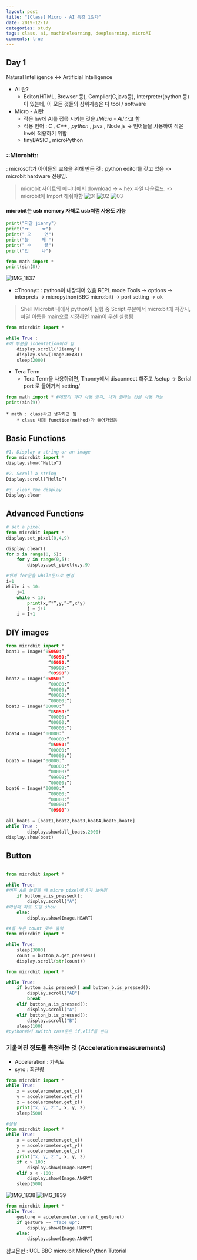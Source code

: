 ```yaml
---
layout: post
title: "[Class] Micro - AI 특강 1일차"
date: 2019-12-17
categories: study
tags: class, ai, machinelearning, deeplearning, microAI
comments: true
---
```



## Day 1
Natural Intelligence <-> Artificial Intelligence
* AI 란?
	* Editor(HTML, Browser 등), Complier(C,java등), Interpreter(python 등)이 있는데, 이 모든 것들의 상위계층은 다 tool / software
* Micro - AI란
	* 작은 hw에 AI를 접목 시키는 것을 /*Micro - AI*/라고 함
	* 적용 언어 : *C , C++ , python* , java , Node.js  -> 언어들을 사용하여 작은 hw에 적용하기 위함
	* tinyBASIC , microPython

### ::Microbit::
: microsoft가 아이들의 교육을 위해 만든 것
: python editor를 갖고 있음 -> microbit hardware 전용임. 
> microbit 사이트의 에디터에서 download -> ~.hex 파일 다운로드. -> microbit에 Import 해줘야함
![01](https://user-images.githubusercontent.com/56791347/70998135-ea7a3d00-2119-11ea-8ee6-d96631feee61.PNG)
![02](https://user-images.githubusercontent.com/56791347/70998136-eb12d380-2119-11ea-88aa-c24537d6ac3d.PNG)
![03](https://user-images.githubusercontent.com/56791347/70998137-eb12d380-2119-11ea-93ec-4c06eedac11f.PNG)
 #### microbit는 usb memory 자체로 usb처럼 사용도 가능

 ```python
print("지안 jianny")
print("ㅠ     ㅠ")
print(" 오     언")
print("늘     제 ")
print(" 수     끝")
print("업     나")

from math import *
print(sin(8))
 ```
 ![IMG_1837](https://user-images.githubusercontent.com/56791347/70999062-041c8400-211c-11ea-89be-3c2392e299a9.jpeg)

* ::Thonny:: 
: python이 내장되어 있음
REPL mode
Tools -> options -> interprets -> micropython(BBC micro:bit) -> port setting -> ok
> Shell 
Microbit 내에서 python이 실행 중
Script 부분에서 micro:bit에 저장시, 파일 이름을 main으로 저장하면 main이 우선 실행됨

```python
from microbit import *

while True :
#이 부분을 indentation이라 함
	display.scroll(‘Jianny’)
	display.show(Image.HEART)
	sleep(2000)
```

* Tera Term
	* Tera Term을 사용하려면, Thonny에서 disconnect 해주고 /setup -> Serial port 로 들어가서 setting/

``` python
from math import * #메모리 과다 사용 방지, 내가 원하는 것을 사용 가능
print(sin(9))
```

	* math : class라고 생각하면 됨
		* class 내에 function(method)가 들어가있음


## Basic Functions

```python
#1. Display a string or an image
from microbit import *
display.show(“Hello”)

#2. Scroll a string
Display.scroll(“Hello”)

#3. clear the display
Display.clear
```

## Advanced Functions

```python
# set a pixel
from microbit import *
display.set_pixel(0,4,9)

display.clear()
for x in range(0, 5):
	for y in range(0,5):
		display.set_pixel(x,y,9)

#위의 for문을 while문으로 변경
i=1
While i < 10:
	j=1
	while < 10:
		print(x,”*”,y,”=“,x*y)
		j = j+1
	i = I+1
```

## DIY images

```python
from microbit import *
boat1 = Image(“05050:”
                “05050:”
                “05050:”
                “99999:”
                “09990”)
boat2 = Image(“05050:”
                “00000:”
                “00000:”
                “00000:”
                “00000:”)
boat3 = Image(“00000:”
                “05050:”
                “00000:”
                “00000:”
                “00000:”)
boat4 = Image(“00000:”
                “00000:”
                “05050:”
                “00000:”
                “00000:”)
boat5 = Image(“00000:”
                “00000:”
                “00000:”
                “99999:”
                “00000:”)
boat6 = Image(“00000:”
                “00000:”
                “00000:”
                “00000:”
                “09990”)

all_boats = [boat1,boat2,boat3,boat4,boat5,boat6]
while True :
        display.show(all_boats,2000)
display.show(boat)
```

## Button

```python

from microbit import *

while True:
#버튼 A를 눌렀을 때 micro pixel에 A가 보여짐
    if button_a.is_pressed():
        display.scroll("A")
#아닐때 하트 모영 show
    else:
        display.show(Image.HEART)
```

```python
#A를 누른 count 횟수 출력
from microbit import *

while True:
    sleep(3000)
    count = button_a.get_presses()
    display.scroll(str(count))
```

```python
from microbit import *

while True:
    if button_a.is_pressed() and button_b.is_pressed():
        display.scroll("AB")
        break
    elif button_a.is_pressed():
        display.scroll("A")
    elif button_b.is_pressed():
        display.scroll("B")
    sleep(100)
#python에서 switch case문은 if,elif를 쓴다
```


### 기울어진 정도를 측정하는 것 (Acceleration measurements)
- Acceleration : 가속도
- syro : 회전량

```python
from microbit import *
while True:
    x = accelerometer.get_x()
    y = accelerometer.get_y()
    z = accelerometer.get_z()
    print("x, y, z:", x, y, z)
    sleep(500)
```

```python
#응용
from microbit import *
while True:
    x = accelerometer.get_x()
    y = accelerometer.get_y()
    z = accelerometer.get_z()
    print("x, y, z:", x, y, z)
    if x > 100:
        display.show(Image.HAPPY)
    elif x < -100:
        display.show(Image.ANGRY)
    sleep(500)
```
![IMG_1838](https://user-images.githubusercontent.com/56791347/70999064-041c8400-211c-11ea-8581-b78cf477a390.jpeg)
![IMG_1839](https://user-images.githubusercontent.com/56791347/70999065-041c8400-211c-11ea-8aee-3644f31bd232.jpeg)

```python
from microbit import *
while True:
    gesture = accelerometer.current_gesture()
    if gesture == "face up":
        display.show(Image.HAPPY)
    else:
        display.show(Image.ANGRY)

```

참고문헌
: UCL BBC micro:bit MicroPython Tutorial